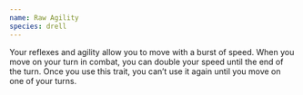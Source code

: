```yaml
---
name: Raw Agility
species: drell
---
```

Your reflexes and agility allow you to move with a burst of speed. When you move on your turn in combat, you can
double your speed until the end of the turn. Once you use this trait, you can’t use it again until you move
<me-distance length="0" override="0 {metric}"/> on one of your turns.
